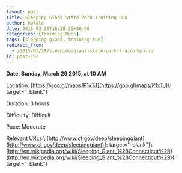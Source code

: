 ```yaml
---
layout: post
title: Sleeping Giant State Park Training Run
author: Rafale
date: 2015-03-28T16:38:35+00:00
categories: [Training Runs]
tags: [sleeping giant, training run]
redirect_from:
  - /2015/03/28/sleeping-giant-state-park-training-run/
id: post-192
---
```


**Date: Sunday, March 29 2015, at 10 AM**

Location: [https://goo.gl/maps/P1xTJ](https://goo.gl/maps/P1xTJ){: target="_blank"}

Duration: 3 hours

Difficulty: Difficult

Pace: Moderate

Relevant URLs:\\
[http://www.ct.gov/deep/sleepinggiant](http://www.ct.gov/deep/sleepinggiant){: target="_blank"}\\
[http://en.wikipedia.org/wiki/Sleeping_Giant_%28Connecticut%29](http://en.wikipedia.org/wiki/Sleeping_Giant_%28Connecticut%29){: target="_blank"}
